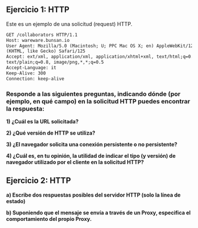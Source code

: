## Ejercicio 1: HTTP

Este es un ejemplo de una solicitud (request) HTTP.
```html
GET /collaborators HTTP/1.1
Host: wareware.bunsan.io
User Agent: Mozilla/5.0 (Macintosh; U; PPC Mac OS X; en) AppleWebKit/124
(KHTML, like Gecko) Safari/125
Accept: ext/xml, application/xml, application/xhtml+xml, text/html;q=0.9,
text/plain;q=0.8, image/png,*,*;q=0.5
Accept-Language: it
Keep-Alive: 300
Connection: keep-alive
```

### Responde a las siguientes preguntas, indicando dónde (por ejemplo, en qué campo) en la solicitud HTTP puedes encontrar la respuesta:

**1) ¿Cuál es la URL solicitada?**

**2) ¿Qué versión de HTTP se utiliza?**

**3) ¿El navegador solicita una conexión persistente o no persistente?**



**4) ¿Cuál es, en tu opinión, la utilidad de indicar el tipo (y versión) de navegador utilizado por el cliente en la solicitud HTTP?**



## Ejercicio 2: HTTP



**a) Escribe dos respuestas posibles del servidor HTTP (solo la línea de estado)**


**b) Suponiendo que el mensaje se envía a través de un Proxy, especifica el comportamiento del propio Proxy.**

